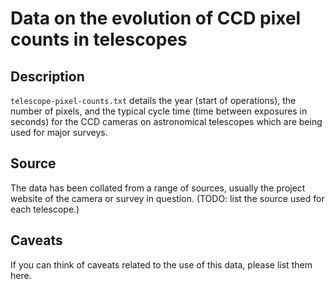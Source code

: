 Data on the evolution of CCD pixel counts in telescopes
=======================================================

Description
-----------
`telescope-pixel-counts.txt` details the year (start of operations), the number of pixels, and the typical cycle time (time between exposures in seconds) for the CCD cameras on astronomical telescopes which are being used for major surveys.

Source
------
The data has been collated from a range of sources, usually the project website of the camera or survey in question. (TODO: list the source used for each telescope.)

Caveats
-------
If you can think of caveats related to the use of this data, please list them here.
